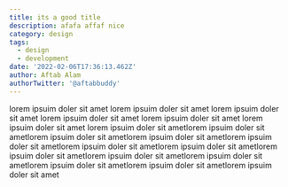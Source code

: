 ```yaml
---
title: its a good title
description: afafa affaf nice
category: design
tags:
  - design
  - development
date: '2022-02-06T17:36:13.462Z'
author: Aftab Alam
authorTwitter: '@aftabbuddy'
---
```


lorem ipsuim doler sit amet lorem ipsuim doler sit amet lorem ipsuim doler sit amet lorem ipsuim doler sit amet lorem ipsuim doler sit amet lorem ipsuim doler sit amet lorem ipsuim doler sit ametlorem ipsuim doler sit ametlorem ipsuim doler sit ametlorem ipsuim doler sit ametlorem ipsuim doler sit ametlorem ipsuim doler sit ametlorem ipsuim doler sit ametlorem ipsuim doler sit ametlorem ipsuim doler sit ametlorem ipsuim doler sit ametlorem ipsuim doler sit ametlorem ipsuim doler sit ametlorem ipsuim doler sit amet